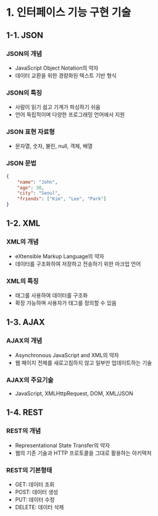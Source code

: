 # 1. 인터페이스 기능 구현 기술

## 1-1. JSON

### JSON의 개념

-   JavaScript Object Notation의 약자
-   데이터 교환을 위한 경량화된 텍스트 기반 형식

### JSON의 특징

-   사람이 읽기 쉽고 기계가 파싱하기 쉬움
-   언어 독립적이며 다양한 프로그래밍 언어에서 지원

### JSON 표현 자료형

-   문자열, 숫자, 불린, null, 객체, 배열

### JSON 문법

```json
{
    "name": "John",
    "age": 30,
    "city": "Seoul",
    "friends": ["Kim", "Lee", "Park"]
}
```

## 1-2. XML

### XML의 개념

-   eXtensible Markup Language의 약자
-   데이터를 구조화하여 저장하고 전송하기 위한 마크업 언어

### XML의 특징

-   태그를 사용하여 데이터를 구조화
-   확장 가능하며 사용자가 태그를 정의할 수 있음

## 1-3. AJAX

### AJAX의 개념

-   Asynchronous JavaScript and XML의 약자
-   웹 페이지 전체를 새로고침하지 않고 일부만 업데이트하는 기술

### AJAX의 주요기술

-   JavaScript, XMLHttpRequest, DOM, XML/JSON

## 1-4. REST

### REST의 개념

-   Representational State Transfer의 약자
-   웹의 기존 기술과 HTTP 프로토콜을 그대로 활용하는 아키텍처

### REST의 기본형태

-   GET: 데이터 조회
-   POST: 데이터 생성
-   PUT: 데이터 수정
-   DELETE: 데이터 삭제
